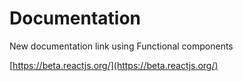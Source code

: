 # Documentation

New documentation link using Functional components 

[https://beta.reactjs.org/](https://beta.reactjs.org/)


